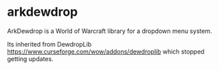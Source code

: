 # arkdewdrop
ArkDewdrop is a World of Warcraft library for a dropdown menu system.

Its inherited from DewdropLib https://www.curseforge.com/wow/addons/dewdroplib which stopped getting updates.
